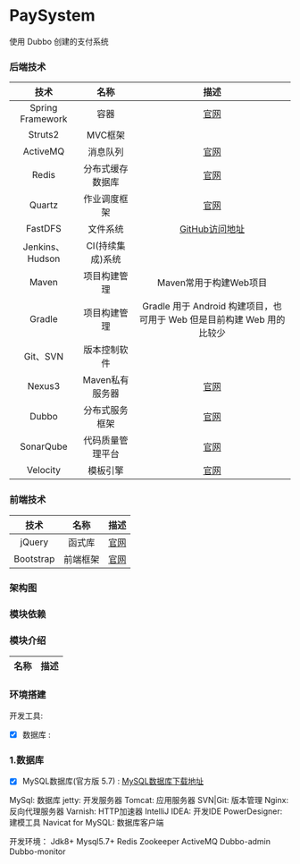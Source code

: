 # PaySystem
使用 Dubbo 创建的支付系统

### 后端技术
| 技术 | 名称 | 描述|
|:---:|:---:| :---: |
| Spring Framework | 容器 | [官网](http://projects.spring.io/spring-framework/)
| Struts2 | MVC框架 |
| ActiveMQ | 消息队列 | [官网](http://activemq.apache.org/) |
| Redis | 分布式缓存数据库 | [官网](https://redis.io/) |
| Quartz | 作业调度框架 | [官网](	http://www.quartz-scheduler.org/) |
| FastDFS | 文件系统 | [GitHub访问地址](https://github.com/happyfish100/fastdfs)
| Jenkins、Hudson | CI(持续集成)系统 |
| Maven | 项目构建管理 | Maven常用于构建Web项目 |
| Gradle | 项目构建管理 | Gradle 用于 Android 构建项目，也可用于 Web 但是目前构建 Web 用的比较少 |
| Git、SVN | 版本控制软件 |
| Nexus3 | Maven私有服务器 | [官网](https://www.sonatype.com/) |
| Dubbo | 分布式服务框架 | [官网](http://dubbo.io/) |
| SonarQube | 代码质量管理平台 | [官网](https://www.sonarqube.org/) |
| Velocity | 模板引擎 | [官网](http://velocity.apache.org/) |


### 前端技术
| 技术 | 名称 | 描述|
|:---:|:---:| :---: |
| jQuery | 函式库 | [官网](http://jquery.com/) |
| Bootstrap | 前端框架 | [官网](http://www.bootcss.com/) |


### 架构图


### 模块依赖

### 模块介绍
| 名称 | 描述|
|:---:| :---: |


### 环境搭建
开发工具:
- [x] 数据库 : 

### 1.数据库
- [x] MySQL数据库(官方版 5.7) : [MySQL数据库下载地址](https://dev.mysql.com/downloads/repo/yum/)

MySql: 数据库
jetty: 开发服务器
Tomcat: 应用服务器
SVN|Git: 版本管理
Nginx: 反向代理服务器
Varnish: HTTP加速器
IntelliJ IDEA: 开发IDE
PowerDesigner: 建模工具
Navicat for MySQL: 数据库客户端

开发环境：
Jdk8+
Mysql5.7+
Redis
Zookeeper
ActiveMQ
Dubbo-admin
Dubbo-monitor


